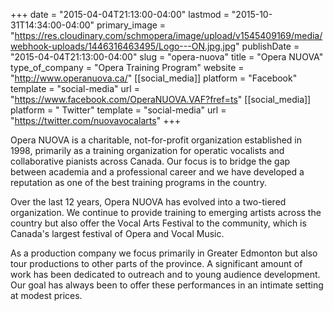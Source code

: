 +++
date = "2015-04-04T21:13:00-04:00"
lastmod = "2015-10-31T14:34:00-04:00"
primary_image = "https://res.cloudinary.com/schmopera/image/upload/v1545409169/media/webhook-uploads/1446316463495/Logo---ON.jpg.jpg"
publishDate = "2015-04-04T21:13:00-04:00"
slug = "opera-nuova"
title = "Opera NUOVA"
type_of_company = "Opera Training Program"
website = "http://www.operanuova.ca/"
[[social_media]]
platform = "Facebook"
template = "social-media"
url = "https://www.facebook.com/OperaNUOVA.VAF?fref=ts"
[[social_media]]
platform = " Twitter"
template = "social-media"
url = "https://twitter.com/nuovavocalarts"
+++

<p>
	Opera NUOVA is a charitable, not-for-profit organization established in 1998, primarily as a training organization for operatic vocalists and collaborative pianists across Canada. Our focus is to bridge the gap between academia and a professional career and we have developed a reputation as one of the best training programs in the country.
</p>
<p>
	Over the last 12 years, Opera NUOVA has evolved into a two-tiered organization. We continue to provide training to emerging artists across the country but also offer the Vocal Arts Festival to the community, which is Canada's largest festival of Opera and Vocal Music.
</p>
<p>
	As a production company we focus primarily in Greater Edmonton but also tour productions to other parts of the province. A significant amount of work has been dedicated to outreach and to young audience development. Our goal has always been to offer these performances in an intimate setting at modest prices.
</p>
